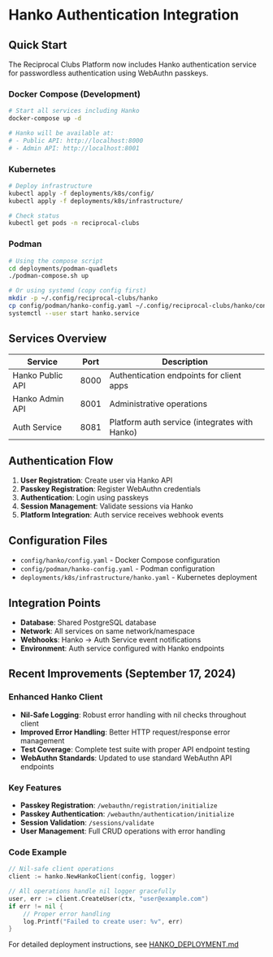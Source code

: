 # Hanko Authentication Integration

## Quick Start

The Reciprocal Clubs Platform now includes Hanko authentication service for passwordless authentication using WebAuthn passkeys.

### Docker Compose (Development)

```bash
# Start all services including Hanko
docker-compose up -d

# Hanko will be available at:
# - Public API: http://localhost:8000
# - Admin API: http://localhost:8001
```

### Kubernetes

```bash
# Deploy infrastructure
kubectl apply -f deployments/k8s/config/
kubectl apply -f deployments/k8s/infrastructure/

# Check status
kubectl get pods -n reciprocal-clubs
```

### Podman

```bash
# Using the compose script
cd deployments/podman-quadlets
./podman-compose.sh up

# Or using systemd (copy config first)
mkdir -p ~/.config/reciprocal-clubs/hanko
cp config/podman/hanko-config.yaml ~/.config/reciprocal-clubs/hanko/config.yaml
systemctl --user start hanko.service
```

## Services Overview

| Service | Port | Description |
|---------|------|-------------|
| Hanko Public API | 8000 | Authentication endpoints for client apps |
| Hanko Admin API | 8001 | Administrative operations |
| Auth Service | 8081 | Platform auth service (integrates with Hanko) |

## Authentication Flow

1. **User Registration**: Create user via Hanko API
2. **Passkey Registration**: Register WebAuthn credentials
3. **Authentication**: Login using passkeys
4. **Session Management**: Validate sessions via Hanko
5. **Platform Integration**: Auth service receives webhook events

## Configuration Files

- `config/hanko/config.yaml` - Docker Compose configuration
- `config/podman/hanko-config.yaml` - Podman configuration
- `deployments/k8s/infrastructure/hanko.yaml` - Kubernetes deployment

## Integration Points

- **Database**: Shared PostgreSQL database
- **Network**: All services on same network/namespace
- **Webhooks**: Hanko → Auth Service event notifications
- **Environment**: Auth service configured with Hanko endpoints

## Recent Improvements (September 17, 2024)

### Enhanced Hanko Client
- **Nil-Safe Logging**: Robust error handling with nil checks throughout client
- **Improved Error Handling**: Better HTTP request/response error management
- **Test Coverage**: Complete test suite with proper API endpoint testing
- **WebAuthn Standards**: Updated to use standard WebAuthn API endpoints

### Key Features
- **Passkey Registration**: `/webauthn/registration/initialize`
- **Passkey Authentication**: `/webauthn/authentication/initialize`
- **Session Validation**: `/sessions/validate`
- **User Management**: Full CRUD operations with error handling

### Code Example
```go
// Nil-safe client operations
client := hanko.NewHankoClient(config, logger)

// All operations handle nil logger gracefully
user, err := client.CreateUser(ctx, "user@example.com")
if err != nil {
    // Proper error handling
    log.Printf("Failed to create user: %v", err)
}
```

For detailed deployment instructions, see [HANKO_DEPLOYMENT.md](./HANKO_DEPLOYMENT.md)